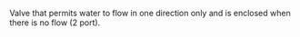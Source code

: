 Valve that permits water to flow in one direction only and is enclosed when there is no flow (2 port).